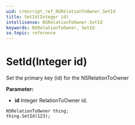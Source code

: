 ```yaml
---
uid: crmscript_ref_NSRelationToOwner_SetId
title: SetId(Integer id)
intellisense: NSRelationToOwner.SetId
keywords: NSRelationToOwner, SetId
so.topic: reference
---
```


# SetId(Integer id)

Set the primary key (id) for the NSRelationToOwner

**Parameter:** 
 - **id** Integer RelationToOwner id.

```crmscript
NSRelationToOwner thing;
thing.SetId(123);
```

